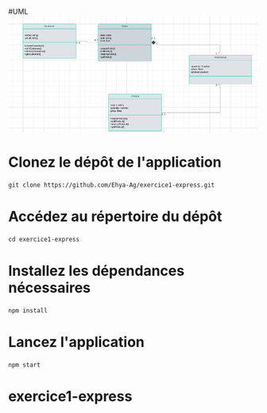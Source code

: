 #UML
![Lien vers image](asset/images/UML1.png)


# Clonez le dépôt de l'application
```git clone https://github.com/Ehya-Ag/exercice1-express.git```

# Accédez au répertoire du dépôt

```cd exercice1-express ```

# Installez les dépendances nécessaires
```npm install```

# Lancez l'application
```npm start```

# exercice1-express
